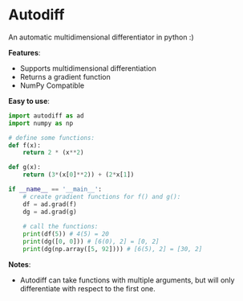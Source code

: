 # Autodiff
An automatic multidimensional differentiator in python :)

**Features**:
* Supports multidimensional differentiation
* Returns a gradient function
* NumPy Compatible

**Easy to use**:
```python
import autodiff as ad
import numpy as np

# define some functions:
def f(x):
    return 2 * (x**2)

def g(x):
    return (3*(x[0]**2)) + (2*x[1])

if __name__ == '__main__':
    # create gradient functions for f() and g():
    df = ad.grad(f)
    dg = ad.grad(g)
    
    # call the functions:
    print(df(5)) # 4(5) = 20
    print(dg([0, 0])) # [6(0), 2] = [0, 2]
    print(dg(np.array([5, 92]))) # [6(5), 2] = [30, 2]
```

**Notes**:
* Autodiff can take functions with multiple arguments, but will only differentiate with respect to the first one.
